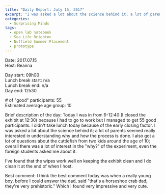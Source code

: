 ```yaml
---
title: "Daily Report: July 15, 2017"
excerpt: "I was asked a lot about the science behind it; a lot of parents seemed really interested in understanding why and how the process is done. "
categories:
  - Surprising Minds
tags:
  - open lab notebook
  - Sea Life Brighton
  - Nuffield Summer Placement
  - prototype
---
```


Date: 2017.07.15   
Host: Reanna  

Day start: 09h00     
Lunch break start: n/a    
Lunch break end: n/a  
Day end: 12h30  

\# of "good" participants: 55  
Estimated average age group: 10  

Brief description of the day: Today I was in from 9-12:40 (I closed the exhibit at 12:30) because I had to go to work but I managed to get 55 good participants. I didn't take lunch today because of the early closing factor. I was asked a lot about the science behind it; a lot of parents seemed really interested in understanding why and how the process is done. I also got a lot of questions about the cuttlefish from two kids around the age of 10; overall there was a lot of interest in the "why?" of the experiment, even the foreign students asked me about it.

I've found that the wipes work well on keeping the exhibit clean and I do clean it at the end of when I host. 

Best comment: I think the best comment today was when a really young boy, before I could answer the dad, said "that's a horseshoe crab dad, they're very prehistoric." Which I found very impressive and very cute.
